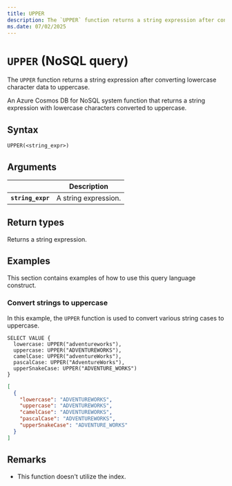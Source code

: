 ```yaml
---
title: UPPER
description: The `UPPER` function returns a string expression after converting lowercase character data to uppercase.
ms.date: 07/02/2025
---
```


# `UPPER` (NoSQL query)

The `UPPER` function returns a string expression after converting lowercase character data to uppercase.

An Azure Cosmos DB for NoSQL system function that returns a string expression with lowercase characters converted to uppercase.

## Syntax

```nosql
UPPER(<string_expr>)
```

## Arguments

| | Description |
| --- | --- |
| **`string_expr`** | A string expression. |

## Return types

Returns a string expression.

## Examples

This section contains examples of how to use this query language construct.

### Convert strings to uppercase

In this example, the `UPPER` function is used to convert various string cases to uppercase.

```nosql
SELECT VALUE {
  lowercase: UPPER("adventureworks"),
  uppercase: UPPER("ADVENTUREWORKS"),
  camelCase: UPPER("adventureWorks"),
  pascalCase: UPPER("AdventureWorks"),
  upperSnakeCase: UPPER("ADVENTURE_WORKS")
}
```

```json
[
  {
    "lowercase": "ADVENTUREWORKS",
    "uppercase": "ADVENTUREWORKS",
    "camelCase": "ADVENTUREWORKS",
    "pascalCase": "ADVENTUREWORKS",
    "upperSnakeCase": "ADVENTURE_WORKS"
  }
]
```

## Remarks

- This function doesn't utilize the index.
